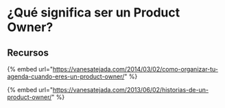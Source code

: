 # ¿Qué significa ser un Product Owner?

## Recursos

{% embed url="https://vanesatejada.com/2014/03/02/como-organizar-tu-agenda-cuando-eres-un-product-owner/" %}

{% embed url="https://vanesatejada.com/2013/06/02/historias-de-un-product-owner/" %}

